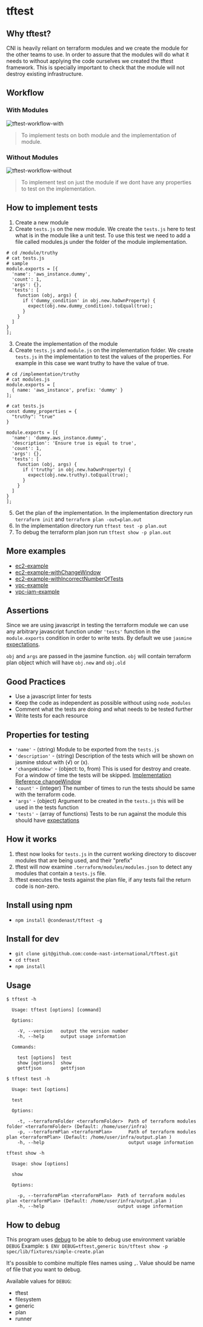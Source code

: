 # tftest

## Why tftest?

CNI is heavily reliant on terraform modules and we create the module for the
other teams to use. In order to assure that the modules will do what it needs
to without applying the code ourselves we created the tftest framework. This
is specially important to check that the module will not destroy existing
infrastructure.

## Workflow

### With Modules
![tftest-workflow-with](tftest.png)

> To implement tests on both module and the implementation of module. 

### Without Modules
![tftest-workflow-without](tftest-simple.png)

> To implement test on just the module if we dont have any properties to test on the implementation. 

## How to implement tests
1. Create a new module
2. Create `tests.js` on the new module. We create the `tests.js` here to test
what is in the module like a unit test. To use this test we need to add a file called modules.js under the folder of the module implementation.
```
# cd /module/truthy
# cat tests.js
# sample
module.exports = [{
  'name': 'aws_instance.dummy',
  'count': 1,
  'args': {},
  'tests': [
    function (obj, args) {
      if ('dummy_condition' in obj.new.haOwnProperty) {
        expect(obj.new.dummy_condition).toEqual(true);
      }
    }
  ]
}
];
```
3. Create the implementation of the module
4. Create `tests.js` and `module.js` on the implementation folder. We create
`tests.js` in the implementation to test the values of the properties. For
example in this case we want truthy to have the value of true.
```
# cd /implementation/truthy
# cat modules.js
module.exports = [
  { name: 'aws_instance', prefix: 'dummy' }
];

# cat tests.js
const dummy_properties = {
  "truthy": "true"
}

module.exports = [{
  'name': 'dummy.aws_instance.dummy',
  'description': 'Ensure true is equal to true',
  'count': 1,
  'args': {},
  'tests': [
    function (obj, args) {
      if ('truthy' in obj.new.haOwnProperty) {
        expect(obj.new.truthy).toEqual(true);
      }
    }
  ]
}
];
```
5. Get the plan of the implementation. In the implementation directory run
`terraform init` and `terraform plan -out=plan.out`
6. In the implementation directory run `tftest test -p plan.out`
7. To debug the terraform plan json run `tftest show -p plan.out`

## More examples
* [ec2-example](https://github.com/conde-nast-international/tftest/tree/master/spec/lib/fixtures/ec2_example)
* [ec2-example-withChangeWindow](https://github.com/conde-nast-international/tftest/tree/master/spec/lib/fixtures/ec2_example_with_changeWindow)
* [ec2-example-withIncorrectNumberOfTests](https://github.com/conde-nast-international/tftest/tree/master/spec/lib/fixtures/ec2_example_with_incorrect_number_of_tests)
* [vpc-example](https://github.com/conde-nast-international/tftest/tree/master/spec/lib/fixtures/vpc_example)
* [vpc-iam-example](https://github.com/conde-nast-international/tftest/tree/master/spec/lib/fixtures/vpc_plus_iam_example)

## Assertions
Since we are using javascript in testing the terraform module we can use any
arbitrary javascript function under `'tests'` function in the `module.exports` condition
in order to write tests. By default we use `jasmine` [expectations]. 

`obj` and `args` are passed in the jasmine function. 
`obj` will contain terraform plan object which will have `obj.new` and `obj.old`

## Good Practices
* Use a javascript linter for tests
* Keep the code as independent as possible without using `node_modules`
* Comment what the tests are doing and what needs to be tested further
* Write tests for each resource

## Properties for testing
- `'name'` - (string) Module to be exported from the `tests.js` 
- `'description'` - (string) Description of the tests which will be shown on jasmine stdout with (√) or (x).
- `'changeWindow'` - (object: to, from) This is used for destroy and create. For a window of time the tests will be skipped. [Implementation Reference changeWindow]
- `'count'` - (integer) The number of times to run the tests should be same with the terraform code.
- `'args'` - (object) Argument to be created in the `tests.js` this will be used in the tests function
- `'tests'` - (array of functions) Tests to be run against the module this should have [expectations]

## How it works

1. tftest now looks for `tests.js` in the current working directory to discover modules that are being used, and their "prefix"
2. tftest will now examine `.terraform/modules/modules.json` to detect any modules that contain a `tests.js` file.
3. tftest executes the tests against the plan file, if any tests fail the return code is non-zero.

## Install using npm
- `npm install @condenast/tftest -g`

## Install for dev
- `git clone git@github.com:conde-nast-international/tftest.git`
- `cd tftest`
- `npm install`

## Usage
```
$ tftest -h

  Usage: tftest [options] [command]

  Options:

    -V, --version   output the version number
    -h, --help      output usage information

  Commands:

    test [options]  test
    show [options]  show
    gettfjson       gettfjson

```

```
$ tftest test -h

  Usage: test [options]

  test

  Options:

    -t, --terraformFolder <terraformFolder>  Path of terraform modules folder <terraformFolder> (Default: /home/user/infra)
    -p, --terraformPlan <terraformPlan>      Path of terraform modules plan <terraformPlan> (Default: /home/user/infra/output.plan )
    -h, --help                               output usage information

```

```
tftest show -h

  Usage: show [options]

  show

  Options:

    -p, --terraformPlan <terraformPlan>  Path of terraform modules plan <terraformPlan> (Default: /home/user/infra/output.plan )
    -h, --help                           output usage information

```

## How to debug

This program uses [debug](https://www.npmjs.com/package/debug) to be able to debug use environment variable `DEBUG`
Example:
`$ ENV DEBUG=tftest,generic bin/tftest show -p spec/lib/fixtures/simple-create.plan`

It's possible to combine multiple files names using `,`.
Value should be name of file that you want to debug.

Available values for `DEBUG`:
- tftest
- filesystem
- generic
- plan
- runner

[Implementation Reference changeWindow]: https://github.com/conde-nast-international/tftest/blob/master/spec/lib/fixtures/ec2_example_with_changeWindow/tests.js
[expectations]: https://jasmine.github.io/api/edge/matchers.html
